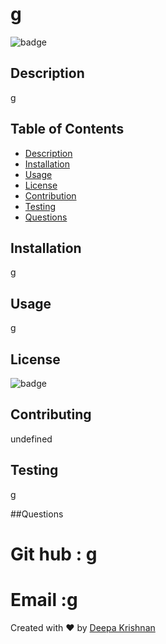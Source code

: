 # g
  ![badge](https://img.shields.io/badge/license-Apache-brightgreen)<br />
  ## Description
  g

  ## Table of Contents 
  * [Description](#description)
  * [Installation](#installation)
  * [Usage](#usage)
  * [License](#license)
  * [Contribution](#contribution)
  * [Testing](#testing)
  * [Questions](#github)
  
  
  ##  Installation
  g

  ##  Usage
  g

  ## License 
  ![badge](https://img.shields.io/badge/license-Apache-brightgreen)

  ## Contributing
  undefined

  ## Testing 
  g

  ##Questions 
  # Git hub : [g](https://github.com/g)
  # Email :g

  Created with ❤️ by [Deepa Krishnan](https://github.com/DeeparKrish/README-generator)
